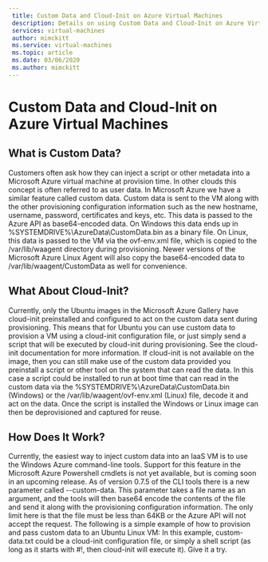 ```yaml
---
 title: Custom Data and Cloud-Init on Azure Virtual Machines
 description: Details on using Custom Data and Cloud-Init on Azure Virtual Machines
 services: virtual-machines
 author: mimckitt
 ms.service: virtual-machines
 ms.topic: article
 ms.date: 03/06/2020
 ms.author: mimckitt
---
```


# Custom Data and Cloud-Init on Azure Virtual Machines

## What is Custom Data?

Customers often ask how they can inject a script or other metadata into a Microsoft Azure virtual machine at provision time.  In other clouds this concept is often referred to as user data.  In Microsoft Azure we have a similar feature called custom data. Custom data is sent to the VM along with the other provisioning configuration information such as the new hostname, username, password, certificates and keys, etc.  This data is passed to the Azure API as base64-encoded data.  On Windows this data ends up in %SYSTEMDRIVE%\AzureData\CustomData.bin as a binary file.  On Linux, this data is passed to the VM via the ovf-env.xml file, which is copied to the /var/lib/waagent directory during provisioning.  Newer versions of the Microsoft Azure Linux Agent will also copy the base64-encoded data to /var/lib/waagent/CustomData as well for convenience.

## What About Cloud-Init?
Currently, only the Ubuntu images in the Microsoft Azure Gallery have cloud-init preinstalled and configured to act on the custom data sent during provisioning.  This means that for Ubuntu you can use custom data to provision a VM using a cloud-init configuration file, or just simply send a script that will be executed by cloud-init during provisioning.  See the cloud-init documentation for more information. If cloud-init is not available on the image, then you can still make use of the custom data provided you preinstall a script or other tool on the system that can read the data.  In this case a script could be installed to run at boot time that can read in the custom data via the %SYSTEMDRIVE%\AzureData\CustomData.bin (Windows) or the /var/lib/waagent/ovf-env.xml (Linux) file, decode it and act on the data.  Once the script is installed the Windows or Linux image can then be deprovisioned and captured for reuse.

## How Does It Work?
Currently, the easiest way to inject custom data into an IaaS VM is to use the Windows Azure command-line tools.  Support for this feature in the Microsoft Azure Powershell cmdlets is not yet available, but is coming soon in an upcoming release. As of version 0.7.5 of the CLI tools there is a new parameter called --custom-data.  This parameter takes a file name as an argument, and the tools will then base64 encode the contents of the file and send it along with the provisioning configuration information.  The only limit here is that the file must be less than 64KB or the Azure API will not accept the request. The following is a simple example of how to provision and pass custom data to an Ubuntu Linux VM:  In this example, custom-data.txt could be a cloud-init configuration file, or simply a shell script (as long as it starts with #!, then cloud-init will execute it). Give it a try.

